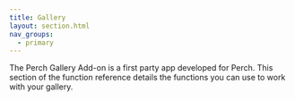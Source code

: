 ```yaml
---
title: Gallery
layout: section.html
nav_groups:
  - primary
---
```


The Perch Gallery Add-on is a first party app developed for Perch. This section of the function reference details the functions you can use to work with your gallery.
